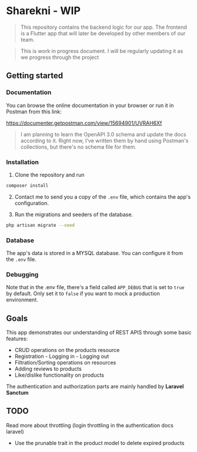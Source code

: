 # Sharekni - WIP

> This repository contains the backend logic for our app. The frontend is a Flutter app that will later be developed by other members of our team.

> This is work in progress document. I will be regularly updating it as we progress through the project

## Getting started

### Documentation

You can browse the online documentation in your browser or run it in Postman from this link:

https://documenter.getpostman.com/view/15694901/UVRAH6Xf

> I am planning to learn the OpenAPI 3.0 schema and update the docs according to it. Right now, I've written them by hand using Postman's collections, but there's no schema file for them.

### Installation

1. Clone the repository and run

```sh
composer install
```

2. Contact me to send you a copy of the `.env` file, which contains the app's configuration.

3. Run the migrations and seeders of the database.

```sh
php artisan migrate --seed
```

### Database

The app's data is stored in a MYSQL database. You can configure it from the `.env` file.

### Debugging

Note that in the .env file, there's a field called `APP_DEBUG` that is set to `true` by default. Only set it to `false` if you want to mock a production environment.

## Goals

This app demonstrates our understanding of REST APIS through some basic features:

-   CRUD operations on the products resource
-   Registration - Logging in - Logging out
-   Filtration/Sorting operations on resources
-   Adding reviews to products
-   Like/dislike functionality on products

The authentication and authorization parts are mainly handled by **Laravel Sanctum**

## TODO

Read more about throttling (login throttling in the authentication docs laravel)

-   Use the prunable trait in the product model to delete expired products
